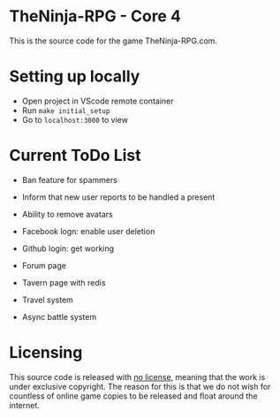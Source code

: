 # TheNinja-RPG - Core 4

This is the source code for the game TheNinja-RPG.com.

# Setting up locally

- Open project in VScode remote container
- Run `make initial_setup`
- Go to `localhost:3000` to view

# Current ToDo List

- Ban feature for spammers
- Inform that new user reports to be handled a present
- Ability to remove avatars

- Facebook logn: enable user deletion
- Github login: get working

- Forum page
- Tavern page with redis

- Travel system
- Async battle system

# Licensing

This source code is released with [no license](https://choosealicense.com/no-permission/), meaning that the work is under exclusive copyright. The reason for this is that we do not wish for countless of online game copies to be released and float around the internet.
